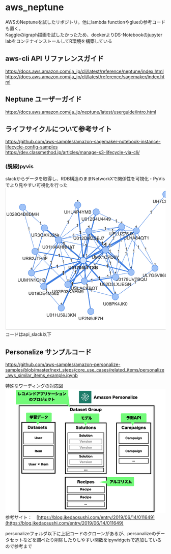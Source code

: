 # aws_neptune
AWSのNeptuneを試したリポジトリ。他にlambda functionやglueの参考コードも置く。  
Kaggleのigraph描画を試したかったため、dockerよりDS-Notebookのjupyter labをコンテナインストールしてR環境を構築している

## aws-cli API リファレンスガイド
https://docs.aws.amazon.com/ja_jp/cli/latest/reference/neptune/index.html  
https://docs.aws.amazon.com/ja_jp/cli/latest/reference/sagemaker/index.html  

## Neptune ユーザーガイド
https://docs.aws.amazon.com/ja_jp/neptune/latest/userguide/intro.html

## ライフサイクルについて参考サイト  
https://github.com/aws-samples/amazon-sagemaker-notebook-instance-lifecycle-config-samples  
https://dev.classmethod.jp/articles/manage-s3-lifecycle-via-cli/

### (脱線)pyvis
slackからデータを取得し、RDB構造のままNetworkXで関係性を可視化・PyVisでより見やすい可視化を行った
![結果](img_readme/pyvis.png)  
コードはapi_slack以下  

## Personalize サンプルコード
https://github.com/aws-samples/amazon-personalize-samples/blob/master/next_steps/core_use_cases/related_items/personalize_aws_similar_items_example.ipynb  

特殊なワーディングの対応図　　
![personalize](img_readme/personalize_wording.png)  
参考サイト：　[https://blog.ikedaosushi.com/entry/2019/06/14/011649](https://blog.ikedaosushi.com/entry/2019/06/14/011649)  

personalizeフォルダ以下に上記コードのクローンがあるが、personalizeのデータセットなどを調べたり削除したりしやすい関数をipywidgetsで追加しているので参考まで